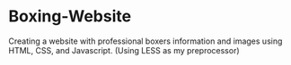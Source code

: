 # Boxing-Website
Creating a website with professional boxers information and images using HTML, CSS, and Javascript. (Using LESS as my preprocessor)
